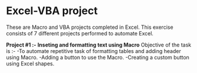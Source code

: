 # Excel-VBA project
These are Macro and VBA projects completed in Excel. This exercise consists of 7 different projects performed to automate Excel.

**Project #1 :-**
**Inseting and formatting text using Macro**
Objective of the task is :- 
-To automate repetitive task of formatting tables and adding header using Macro.
-Adding a button to  use the Macro.
-Creating a custom button using Excel shapes.

